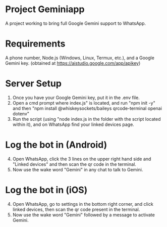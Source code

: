 # Project Geminiapp

A project working to bring full Google Gemini support to WhatsApp.

# Requirements
A phone number, Node.js (Windows, Linux, Termux, etc.), and a Google Gemini key. (obtained at https://aistudio.google.com/app/apikey)

# Server Setup
1. Once you have your Google Gemini key, put it in the .env file.
2. Open a cmd prompt where index.js" is located, and run "npm init -y" and then
"npm install @whiskeysockets/baileys qrcode-terminal openai dotenv"
3. Run the script (using "node index.js in the folder with the script located within it), and on WhatsApp find your linked devices page.

# Log the bot in (Android)
4. Open WhatsApp, click the 3 lines on the upper right hand side and "Linked devices" and then scan the qr code in the terminal.
5. Now use the wake word "Gemini" in any chat to talk to Gemini.
# Log the bot in (iOS)
4. Open WhatsApp, go to settings in the bottom right corner, and click linked devices, then scan the qr code present in the terminal.
5. Now use the wake word "Gemini" followed by a message to activate Gemini.
